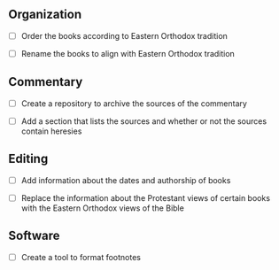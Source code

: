 ## Organization

- [ ] Order the books according to Eastern Orthodox tradition
- [ ] Rename the books to align with Eastern Orthodox tradition


## Commentary

- [ ] Create a repository to archive the sources of the commentary
- [ ] Add a section that lists the sources and whether or not the sources contain heresies


## Editing

- [ ] Add information about the dates and authorship of books
- [ ] Replace the information about the Protestant views of certain books with the Eastern Orthodox views of the Bible


## Software

- [ ] Create a tool to format footnotes
